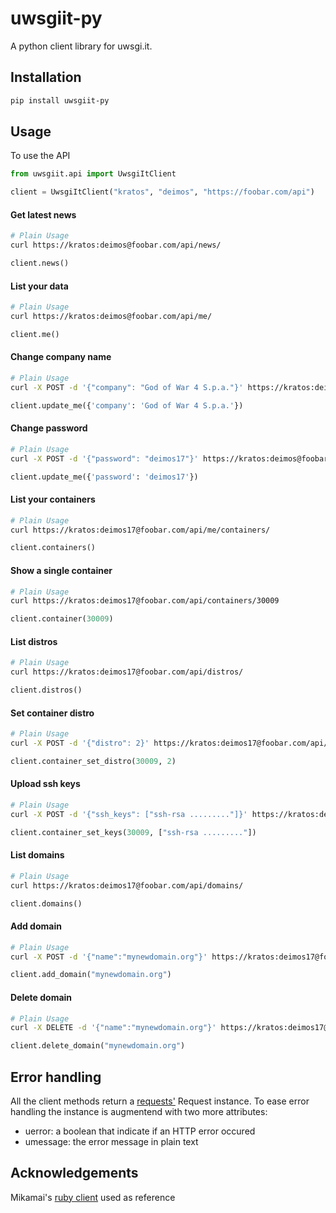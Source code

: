 # uwsgiit-py

A python client library for uwsgi.it.

## Installation

```bash
pip install uwsgiit-py
```

## Usage

To use the API
```python
from uwsgiit.api import UwsgiItClient

client = UwsgiItClient("kratos", "deimos", "https://foobar.com/api")
```

#### Get latest news

```bash
# Plain Usage
curl https://kratos:deimos@foobar.com/api/news/
```

```python
client.news()
```

#### List your data

```bash
# Plain Usage
curl https://kratos:deimos@foobar.com/api/me/
```

```python
client.me()
```

####  Change company name

```bash
# Plain Usage
curl -X POST -d '{"company": "God of War 4 S.p.a."}' https://kratos:deimos@foobar.com/api/me/
```

```python
client.update_me({'company': 'God of War 4 S.p.a.'})
```

#### Change password

```bash
# Plain Usage
curl -X POST -d '{"password": "deimos17"}' https://kratos:deimos@foobar.com/api/me/
```

```python
client.update_me({'password': 'deimos17'})
```

#### List your containers

```bash
# Plain Usage
curl https://kratos:deimos17@foobar.com/api/me/containers/
```

```python
client.containers()
```

#### Show a single container

```bash
# Plain Usage
curl https://kratos:deimos17@foobar.com/api/containers/30009
```

```python
client.container(30009)
```

#### List distros

```bash
# Plain Usage
curl https://kratos:deimos17@foobar.com/api/distros/
```

```python
client.distros()
```

#### Set container distro

```bash
# Plain Usage
curl -X POST -d '{"distro": 2}' https://kratos:deimos17@foobar.com/api/containers/30009
```

```python
client.container_set_distro(30009, 2)
```

#### Upload ssh keys

```bash
# Plain Usage
curl -X POST -d '{"ssh_keys": ["ssh-rsa ........."]}' https://kratos:deimos17@foobar.com/api/containers/30009
```

```python
client.container_set_keys(30009, ["ssh-rsa ........."])
```

#### List domains

```bash
# Plain Usage
curl https://kratos:deimos17@foobar.com/api/domains/
```

```python
client.domains()
```

#### Add domain

```bash
# Plain Usage
curl -X POST -d '{"name":"mynewdomain.org"}' https://kratos:deimos17@foobar.com/api/domains/
```

```python
client.add_domain("mynewdomain.org")
```

#### Delete domain

```bash
# Plain Usage
curl -X DELETE -d '{"name":"mynewdomain.org"}' https://kratos:deimos17@foobar.com/api/domains/
```

```python
client.delete_domain("mynewdomain.org")
```

## Error handling

All the client methods return a [requests'](https://github.com/kennethreitz/requests) Request instance.
To ease error handling the instance is augmentend with two more attributes:
* uerror: a boolean that indicate if an HTTP error occured
* umessage: the error message in plain text

## Acknowledgements

Mikamai's [ruby client](https://github.com/mikamai/uwsgi_it_client/) used as
reference
